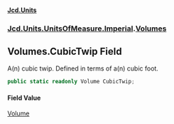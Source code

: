 #### [Jcd.Units](index.md 'index')
### [Jcd.Units.UnitsOfMeasure.Imperial](Jcd.Units.UnitsOfMeasure.Imperial.md 'Jcd.Units.UnitsOfMeasure.Imperial').[Volumes](Jcd.Units.UnitsOfMeasure.Imperial.Volumes.md 'Jcd.Units.UnitsOfMeasure.Imperial.Volumes')

## Volumes.CubicTwip Field

A(n) cubic twip. Defined in terms of a(n) cubic foot.

```csharp
public static readonly Volume CubicTwip;
```

#### Field Value
[Volume](Jcd.Units.UnitTypes.Volume.md 'Jcd.Units.UnitTypes.Volume')